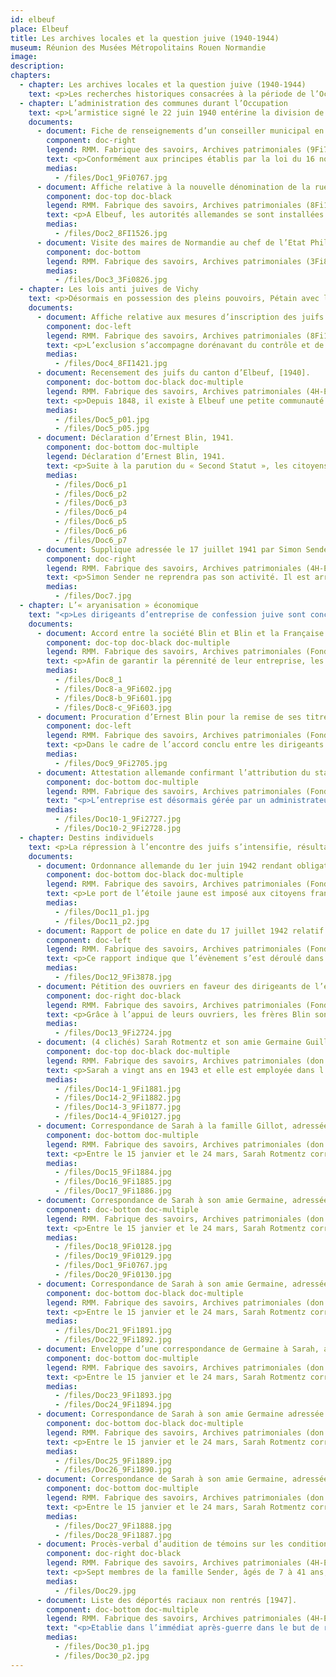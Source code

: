 ```yaml
---
id: elbeuf
place: Elbeuf
title: Les archives locales et la question juive (1940-1944)
museum: Réunion des Musées Métropolitains Rouen Normandie
image: 
description: 
chapters:
  - chapter: Les archives locales et la question juive (1940-1944)
    text: <p>Les recherches historiques consacrées à la période de l’Occupation ont considérablement progressé ces dernières décennies. En France, en Allemagne ou aux Etats-Unis, l’ouverture de fonds d’archives, jusqu’alors non accessibles, a permis aux chercheurs d’investir de nouveaux champs d’étude. Parmi les sujets traités, figure la question juive et la détermination de la responsabilité de l’Etat français dans la mise en œuvre de mesures à l’encontre des juifs de France. Si l’Allemagne nazie a été l’instigatrice d’un véritable programme d’extermination des juifs d’Europe, le gouvernement de Vichy a collaboré à sa réalisation sur le territoire français. En exploitant un sentiment général ouvertement antisémite, latent depuis l’affaire Dreyfus parmi l’élite politique, économique, intellectuelle et la population, l’Etat a entrainé l’ensemble du système administratif du pays dans cette collaboration.</p><p>Cette exposition s’appuie sur les archives produites par l’administration elle-même pour évoquer la question juive durant l’Occupation. Elle s’emploie à montrer les modalités d’application au niveau local, des mesures émanant des autorités allemandes et de L’Etat français. Enfin, en touchant au local, elle donne la mesure du drame humain à travers le parcours de femmes et d’hommes connus de leurs concitoyens, amis ou relations professionnelles, avec lesquels ils partageaient le quotidien.</p>
  - chapter: L’administration des communes durant l’Occupation
    text: <p>L’armistice signé le 22 juin 1940 entérine la division de la France en deux zones séparées par une ligne de démarcation. Au nord, dans la zone dite occupée, l’Etat français doit trouver une conciliation avec l’administration allemande, essentiellement militaire et qui siège à Paris. Le gouvernement installé à Vichy administre librement les seuls départements de la zone libre, partie sud du pays et les colonies. Les préfets deviennent un rouage essentiel de l’administration, du sommet de l’Etat vers les communes.</p><p>Le 10 juillet, les députés votent les pleins pouvoirs au maréchal Pétain. Par une loi en date du 16 novembre 1940, le gouvernement de Vichy abolit le principe de l’élection des conseillers municipaux et rétablit le principe de leur nomination par le ministre de l’Intérieur dans les villes de plus de 10 000 habitants et, par le préfet pour les autres. Entre 1940 et 1941, près de 500 municipalités sont dissoutes. Communistes, juifs, francs-maçons sont exclus des nouvelles assemblées.</p>
    documents: 
      - document: Fiche de renseignements d’un conseiller municipal en date du 7 mai 1941
        component: doc-right
        legend: RMM. Fabrique des savoirs, Archives patrimoniales (9Fi767)
        text: <p>Conformément aux principes établis par la loi du 16 novembre 1940, René Lebret, maire élu en 1928, présente une liste de 40 noms parmi lesquels le préfet choisit 19 conseillers. Chaque conseiller est tenu de produire une fiche de renseignements mentionnant des informations sur sa situation au regard du statut des étrangers (loi du 17 juillet 1940), du statut des juifs (3 octobre et 16 novembre 1940) et des mesures prises à l’encontre des sociétés secrètes dont la Franc-maçonnerie (13 août 1940).</p>
        medias:
          - /files/Doc1_9Fi0767.jpg
      - document: Affiche relative à la nouvelle dénomination de la rue de la Barrière en hommage au maréchal Pétain, mars 1941.
        component: doc-top doc-black
        legend: RMM. Fabrique des savoirs, Archives patrimoniales (8Fi1526)
        text: <p>A Elbeuf, les autorités allemandes se sont installées à l’hôtel de ville où elles cohabitent avec la municipalité conduite par René Lebret, maintenu dans ses fonctions.<br>René Lebret est élu député du canton d’Elbeuf et de Grand-Couronne dans les rangs de la SFIO (Section Française de l’Internationale Ouvrière) en 1928. Pourtant, il vote les pleins pouvoirs à Pétain en 1940. Anti communiste convaincu, il évolue politiquement vers le parti socialiste français puis l’Union socialiste républicaine.  A la Libération, il est condamné à la Dégradation nationale par la Cour de justice de Rouen pour avoir notamment assuré les fonctions de responsable de la propagande du régime de Vichy pour la Normandie.</p>
        medias: 
          - /files/Doc2_8FI1526.jpg
      - document: Visite des maires de Normandie au chef de l’Etat Philippe Pétain à Vichy vers 1942. (Premier à gauche, René Lebret maire d’Elbeuf)
        component: doc-bottom
        legend: RMM. Fabrique des savoirs, Archives patrimoniales (3Fi826)
        medias:
          - /files/Doc3_3Fi0826.jpg
  - chapter: Les lois anti juives de Vichy
    text: <p>Désormais en possession des pleins pouvoirs, Pétain avec la collaboration du gouvernement de Vichy met progressivement en place une véritable politique de discrimination raciale à l’encontre des juifs étrangers puis français. A partir de juillet 1940, plusieurs lois sont promulguées qui visent à les exclure de la société. Le 3 octobre 1940, le « Premier Statut » des juifs leur interdit l’accès à un grand nombre de professions dont celles de la Fonction publique. Le « Second Statut » parait le 2 juin 1941. Les citoyens de confession juive sont contraints de faire une déclaration écrite auprès de la préfecture. En juillet 1942, Vichy franchit l’étape ultime en acceptant que l’Etat français collabore aux premières déportations.</p>
    documents:
      - document: Affiche relative aux mesures d’inscription des juifs et des entreprises juives, 15 octobre 1940.
        component: doc-left
        legend: RMM. Fabrique des savoirs, Archives patrimoniales (8Fi1421)
        text: <p>L’exclusion s’accompagne dorénavant du contrôle et de la répression. Les préfets se voient chargés du recensement des juifs vivant en France. Localement, ce sont les maires qui procèdent au recensement proprement dit.</p>
        medias:
          - /files/Doc4_8FI1421.jpg
      - document: Recensement des juifs du canton d’Elbeuf, [1940].
        component: doc-bottom doc-black doc-multiple
        legend: RMM. Fabrique des savoirs, Archives patrimoniales (4H-ELB136)
        text: <p>Depuis 1848, il existe à Elbeuf une petite communauté juive qui s’est développée avec l’arrivée d’industriels alsaciens en 1871. Cette liste manuscrite, sans doute la première établie vraisemblablement dès la parution du « Premier Statut des juifs » recense 92 personnes. La plupart de ces listes et fichiers établis avec minutie par l’administration française servira pour procéder aux arrestations à partir de 1942.</p>
        medias:
          - /files/Doc5_p01.jpg
          - /files/Doc5_p05.jpg
      - document: Déclaration d’Ernest Blin, 1941.
        component: doc-bottom doc-multiple
        legend: Déclaration d’Ernest Blin, 1941.
        text: <p>Suite à la parution du « Second Statut », les citoyens de confession juive sont contraints de faire une déclaration écrite mentionnant leur état civil, leur situation de famille, leur profession et l’état de leurs biens. Ernest Blin, qui dirige l’entreprise Blin et Blin avec ses frères André et Maurice procède à cette déclaration le 1er juillet également au titre de ses enfants, Albert, 20 ans et Dominique, 17 ans.</p>
        medias:
          - /files/Doc6_p1
          - /files/Doc6_p2
          - /files/Doc6_p3
          - /files/Doc6_p4
          - /files/Doc6_p5
          - /files/Doc6_p6
          - /files/Doc6_p7
      - document: Supplique adressée le 17 juillet 1941 par Simon Sender au maire afin d’obtenir l’autorisation de poursuivre son activité de pâtissier à Elbeuf.
        component: doc-right
        legend: RMM. Fabrique des savoirs, Archives patrimoniales (4H-ELB136)
        text: <p>Simon Sender ne reprendra pas son activité. Il est arrêté le 6 mai 1942 puis déporté à Auschwitz où il décède le 13 juillet 1943.</p>
        medias:
          - /files/Doc7.jpg
  - chapter: L’« aryanisation » économique
    text: "<p>Les dirigeants d’entreprise de confession juive sont concernés par les mesures prises par l’occupant et le régime de Vichy et notamment par la loi du 22 juillet 1941 sur l’«aryanisation » économique. L’«aryanisation », véritable système de spoliation des biens juifs, s’opère par un transfert de la gestion des entreprises à des administrateurs provisoires et pour finir par leur vente à des acquéreurs « aryens ». A Elbeuf, sont concernées plusieurs entreprises créées au lendemain de l’annexion de l’Alsace : usines de fabrication de drap de laine comme Fraenckel-Herzog et Blin & Blin ou l’usine de confection Weill-Kingsbourg-Bernheim.</p>"
    documents:
      - document: Accord entre la société Blin et Blin et la Française Bedeaux, 14 mai 1940
        component: doc-top doc-black doc-multiple
        legend: RMM. Fabrique des savoirs, Archives patrimoniales (Fonds Albert Blin, 275Z56)
        text: <p>Afin de garantir la pérennité de leur entreprise, les frères André, Ernest et Maurice Blin concluent dès le 16 mai 1940 un accord qui remet la direction de leur entreprise entre les mains de la <em>Française Bedeaux</em> dirigée par Charles Bedeaux, ami d’Ernest. En vertu d’un premier contrat, la société Bedeaux prend en charge la gestion commerciale et technique mais aussi l’intégralité des pouvoirs de conseil d’administration pour une durée de 3 à 5 ans. Cet accord conduit à une « aryanisation » fictive de l’entreprise qui prend le nom d’<em>Anciens établissements Blin et Blin</em>, à partir du 21 juin 1940.</p>
        medias:
          - /files/Doc8_1
          - /files/Doc8-a_9Fi602.jpg
          - /files/Doc8-b_9Fi601.jpg
          - /files/Doc8-c_9Fi603.jpg
      - document: Procuration d’Ernest Blin pour la remise de ses titres à Charles Bedeaux, 14 mai 1940.
        component: doc-left
        legend: RMM. Fabrique des savoirs, Archives patrimoniales (Fonds Blin, 9Fi2705)
        text: <p>Dans le cadre de l’accord conclu entre les dirigeants de Blin et la société Française Bedeaux, Charles Bedeaux reçoit la garde des titres et se voit attribuer une fonction d’arbitrage en cas de conflit entre les deux parties.</p>
        medias:
          - /files/Doc9_9Fi2705.jpg
      - document: Attestation allemande confirmant l’attribution du statut de « Sperr-Betriebe » 1943
        component: doc-bottom doc-multiple
        legend: RMM. Fabrique des savoirs, Archives patrimoniales (Fonds Blin, 3Z279)
        text: "<p>L’entreprise est désormais gérée par un administrateur « aryen » en l’occurrence la Société Bedeaux. Elle obtient successivement le statut de Rüstung Betriebe (entreprise d’armement) qui lui accorde des facilités d’approvisionnement en matières premières. En 1943, elle est désignée <em>Sperr-Betriebe</em> (du nom du ministre de l’armement du IIIe Reich, Albert Sperr) : elle est à ce titre exemptée du prélèvement de main d’œuvre pour le STO (Service du travail obligatoire). Une grande partie de sa production est livrée aux autorités d’occupation sous la forme de drap militaire.</p>"
        medias:
          - /files/Doc10-1_9Fi2727.jpg
          - /files/Doc10-2_9Fi2728.jpg
  - chapter: Destins individuels
    text: <p>La répression à l’encontre des juifs s’intensifie, résultat d’une collaboration active entre le gouvernement de Vichy et le régime nazi. La Solution finale qui vise à l’extermination totale des juifs d’Europe vient d’être décidée et planifiée au cours de la conférence de Wannsee le 20 janvier 1942.</p><p>Selon le recensement de 1940, la communauté juive d’Elbeuf concernée par les mesures anti juives se compose de 92 personnes. 34 personnes d’entre elles sont arrêtées et déportées entre 1942 et 1944. D’autres comme les membres de la famille Blin ont fui et sont contraints à la clandestinité jusqu’à la Libération.</p>
    documents:
      - document: Ordonnance allemande du 1er juin 1942 rendant obligatoire le port de l’étoile jaune.
        component: doc-bottom doc-black doc-multiple
        legend: RMM. Fabrique des savoirs, Archives patrimoniales (Fonds ville d’Elbeuf, 4H-ELB 136)
        text: <p>Le port de l’étoile jaune est imposé aux citoyens français et aux étrangers de confession juive. Elle ne fut pas portée dans la zone libre même après son envahissement le 11 novembre 1942 mais un tampon avec la mention « Juif » est apposé sur les papiers d’identité.</p>
        medias:
          - /files/Doc11_p1.jpg
          - /files/Doc11_p2.jpg
      - document: Rapport de police en date du 17 juillet 1942 relatif à la pose d’étoiles juives sur la façade de la synagogue rue Grémont à Elbeuf.
        component: doc-left
        legend: RMM. Fabrique des savoirs, Archives patrimoniales (Fonds Ville d’Elbeuf, 9Fi3878)
        text: <p>Ce rapport indique que l’évènement s’est déroulé dans la nuit du 16 au 17 juillet 1942. Or, le 16 juillet à 4 heures du matin a commencé la rafle du Vélodrome d’hiver au cours de laquelle 13 152 personnes dont 4000 enfants sont arrêtés à Paris par la police française pour être déportés.</p>
        medias:
          - /files/Doc12_9Fi3878.jpg
      - document: Pétition des ouvriers en faveur des dirigeants de l’entreprise Blin et Blin, 10 juin 1941.
        component: doc-right doc-black
        legend: RMM. Fabrique des savoirs, Archives patrimoniales (Fonds Blin, 9Fi2724)
        text: <p>Grâce à l’appui de leurs ouvriers, les frères Blin sont maintenus dans l’entreprise comme conseillers techniques. Mais la pression se fait plus forte après la publication du « Second Statut des juifs » en juin 1941. Ils quittent Elbeuf avec leurs familles. Ernest Blin est le dernier à quitter la ville le 10 décembre, informé de la menace d’une rafle qui a lieu à Paris le 12 décembre. Isolés et séparés les uns des autres, ils trouvent refuge dans divers lieux d’accueil au sud et au sud-ouest de la France jusqu’à la Libération.</p>
        medias:
          - /files/Doc13_9Fi2724.jpg
      - document: (4 clichés) Sarah Rotmentz et son amie Germaine Guillotin vers 1940 à Elbeuf.
        component: doc-top doc-black doc-multiple
        legend: RMM. Fabrique des savoirs, Archives patrimoniales (don Germaine Thiry-Guillotin)
        text: <p>Sarah a vingt ans en 1943 et elle est employée dans l’entreprise Blin et Blin. Le 15 janvier, elle est arrêtée par la police française à son domicile 12 rue du Pré Bazile, avec sa mère Dinah Vicquelin et en même temps que 16 autres membres de la communauté juive d’Elbeuf.</p>
        medias:
          - /files/Doc14-1_9Fi1881.jpg
          - /files/Doc14-2_9Fi1882.jpg
          - /files/Doc14-3_9Fi1877.jpg
          - /files/Doc14-4_9Fi0127.jpg
      - document: Correspondance de Sarah à la famille Gillot, adressée du camp de Drancy le 14 février 1943.
        component: doc-bottom doc-multiple
        legend: RMM. Fabrique des savoirs, Archives patrimoniales (don Germaine Thiry-Guillotin)
        text: <p>Entre le 15 janvier et le 24 mars, Sarah Rotmentz correspond avec des voisins, la famille Gillot, et son amie Germaine Guillotin. Après leur arrestation, Sarah et sa mère sont détenues dans le camp de Drancy en région parisienne puis transférées vers la mi-mars dans celui de Beaune-la-Rolande (Loiret).</p><br><p>Dans cette correspondance, la jeune femme confie son quotidien, les conditions et les règles de vie à l’intérieur des camps mais aussi son incertitude quant à l’avenir.</p>
        medias:
          - /files/Doc15_9Fi1884.jpg
          - /files/Doc16_9Fi1885.jpg
          - /files/Doc17_9Fi1886.jpg
      - document: Correspondance de Sarah à son amie Germaine, adressée du camp de Drancy le 28 février 1943.
        component: doc-bottom doc-multiple
        legend: RMM. Fabrique des savoirs, Archives patrimoniales (don Germaine Thiry-Guillotin)
        text: <p>Entre le 15 janvier et le 24 mars, Sarah Rotmentz correspond avec des voisins, la famille Gillot, et son amie Germaine Guillotin. Après leur arrestation, Sarah et sa mère sont détenues dans le camp de Drancy en région parisienne puis transférées vers la mi-mars dans celui de Beaune-la-Rolande (Loiret).</p><br><p>Dans cette correspondance, la jeune femme confie son quotidien, les conditions et les règles de vie à l’intérieur des camps mais aussi son incertitude quant à l’avenir.</p>
        medias:
          - /files/Doc18_9Fi0128.jpg
          - /files/Doc19_9Fi0129.jpg
          - /files/Doc1_9Fi0767.jpg
          - /files/Doc20_9Fi0130.jpg
      - document: Correspondance de Sarah à son amie Germaine, adressée du camp de Beaune La Rolande le 15 mars 1943.
        component: doc-bottom doc-black doc-multiple
        legend: RMM. Fabrique des savoirs, Archives patrimoniales (don Germaine Thiry-Guillotin)
        text: <p>Entre le 15 janvier et le 24 mars, Sarah Rotmentz correspond avec des voisins, la famille Gillot, et son amie Germaine Guillotin. Après leur arrestation, Sarah et sa mère sont détenues dans le camp de Drancy en région parisienne puis transférées vers la mi-mars dans celui de Beaune-la-Rolande (Loiret).</p><br><p>Dans cette correspondance, la jeune femme confie son quotidien, les conditions et les règles de vie à l’intérieur des camps mais aussi son incertitude quant à l’avenir.</p>
        medias:
          - /files/Doc21_9Fi1891.jpg
          - /files/Doc22_9Fi1892.jpg
      - document: Enveloppe d’une correspondance de Germaine à Sarah, adressée au camp de Beaune La Rolande et datée du 22 mars 1943.
        component: doc-bottom doc-multiple
        legend: RMM. Fabrique des savoirs, Archives patrimoniales (don Germaine Thiry-Guillotin)
        text: <p>Entre le 15 janvier et le 24 mars, Sarah Rotmentz correspond avec des voisins, la famille Gillot, et son amie Germaine Guillotin. Après leur arrestation, Sarah et sa mère sont détenues dans le camp de Drancy en région parisienne puis transférées vers la mi-mars dans celui de Beaune-la-Rolande (Loiret).</p><br><p>Dans cette correspondance, la jeune femme confie son quotidien, les conditions et les règles de vie à l’intérieur des camps mais aussi son incertitude quant à l’avenir.</p>
        medias:
          - /files/Doc23_9Fi1893.jpg
          - /files/Doc24_9Fi1894.jpg
      - document: Correspondance de Sarah à son amie Germaine adressée du camp de Beaune La Rolande le 24 mars 1943.
        component: doc-bottom doc-black doc-multiple
        legend: RMM. Fabrique des savoirs, Archives patrimoniales (don Germaine Thiry-Guillotin)
        text: <p>Entre le 15 janvier et le 24 mars, Sarah Rotmentz correspond avec des voisins, la famille Gillot, et son amie Germaine Guillotin. Après leur arrestation, Sarah et sa mère sont détenues dans le camp de Drancy en région parisienne puis transférées vers la mi-mars dans celui de Beaune-la-Rolande (Loiret).</p><br><p>Dans cette correspondance, la jeune femme confie son quotidien, les conditions et les règles de vie à l’intérieur des camps mais aussi son incertitude quant à l’avenir.</p>
        medias:
          - /files/Doc25_9Fi1889.jpg
          - /files/Doc26_9Fi1890.jpg
      - document: Correspondance de Sarah à son amie Germaine, adressée du camp de Drancy le 24 mars 1943.
        component: doc-bottom doc-multiple
        legend: RMM. Fabrique des savoirs, Archives patrimoniales (don Germaine Thiry-Guillotin)
        text: <p>Entre le 15 janvier et le 24 mars, Sarah Rotmentz correspond avec des voisins, la famille Gillot, et son amie Germaine Guillotin. Après leur arrestation, Sarah et sa mère sont détenues dans le camp de Drancy en région parisienne puis transférées vers la mi-mars dans celui de Beaune-la-Rolande (Loiret).</p><br><p>Dans cette correspondance, la jeune femme confie son quotidien, les conditions et les règles de vie à l’intérieur des camps mais aussi son incertitude quant à l’avenir.</p>
        medias:
          - /files/Doc27_9Fi1888.jpg
          - /files/Doc28_9Fi1887.jpg
      - document: Procès-verbal d’audition de témoins sur les conditions de la disparition de Simon Sender, 14 novembre 1947.
        component: doc-right doc-black
        legend: RMM. Fabrique des savoirs, Archives patrimoniales (4H-ELB136)
        text: <p>Sept membres de la famille Sender, âgés de 7 à 41 ans, sont arrêtés entre le 6 mai 1942 et le 15 janvier 1943. Aucun n’est revenu de déportation.</p>
        medias:
          - /files/Doc29.jpg
      - document: Liste des déportés raciaux non rentrés [1947].
        component: doc-bottom doc-multiple
        legend: RMM. Fabrique des savoirs, Archives patrimoniales (4H-ELB136)
        text: "<p>Etablie dans l’immédiat après-guerre dans le but de recenser les victimes du conflit, cette liste est incomplète. Sur les 92 personnes recensées en 1940, 34 sont déclarées disparues : pour certaines dans des circonstances encore inconnues de nos jours.</p>"
        medias:
          - /files/Doc30_p1.jpg
          - /files/Doc30_p2.jpg
---
```


